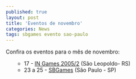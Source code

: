 ```yaml
---
published: true
layout: post
title: 'Eventos de novembro'
categories: News
tags: sbgames evento sao-paulo
---
```

Confira os eventos para o mês de novembro:

<ul style="text-align: justify;">
<ul>
	<li style="text-align: justify;">17 - <a href="{{ site.baseurl }}/index.php?p=c&amp;id=142"><span class="linkPagingCL">IN Games 2005/2</span></a>
 (São Leopoldo- RS)</li>
	<li style="text-align: justify;">23 a 25 - <a href="{{ site.baseurl }}/index.php?p=c&amp;id=70">SBGames</a>
 (São Paulo - SP)</li>
</ul>
</ul>
